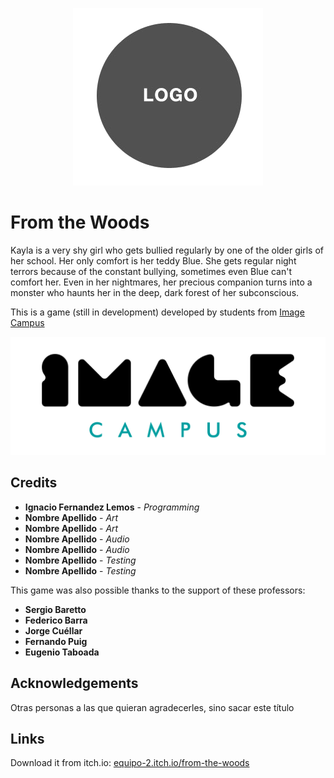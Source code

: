 <p align="center">
<img src="logo.png" alt="PONER NOMBRE DEL JUEGO ACA"/>
</p>

# From the Woods

Kayla is a very shy girl who gets bullied regularly by one of the older girls of her school. Her only comfort is her teddy Blue.
She gets regular night terrors because of the constant bullying, sometimes even Blue can't comfort her.
Even in her nightmares, her precious companion turns into a monster who haunts her in the deep, dark forest of her subconscious.


This is a game (still in development) developed by students from <a href="https://www.imagecampus.edu.ar/">Image Campus</a>

<p align="center">
  <a href="https://www.imagecampus.edu.ar/">
    <img src="logo-image-campus.png" alt="Image Campus"/>
  </a> 
</p>


## Credits

- **Ignacio Fernandez Lemos** - *Programming*
- **Nombre Apellido** - *Art*
- **Nombre Apellido** - *Art*
- **Nombre Apellido** - *Audio*
- **Nombre Apellido** - *Audio*
- **Nombre Apellido** - *Testing*
- **Nombre Apellido** - *Testing*


This game was also possible thanks to the support of these professors:

- **Sergio Baretto**
- **Federico Barra**
- **Jorge Cuéllar**
- **Fernando Puig**
- **Eugenio Taboada**


## Acknowledgements

Otras personas a las que quieran agradecerles, sino sacar este título


## Links

Download it from itch.io: <a href="equipo-2.itch.io/from-the-woods">equipo-2.itch.io/from-the-woods</a>
